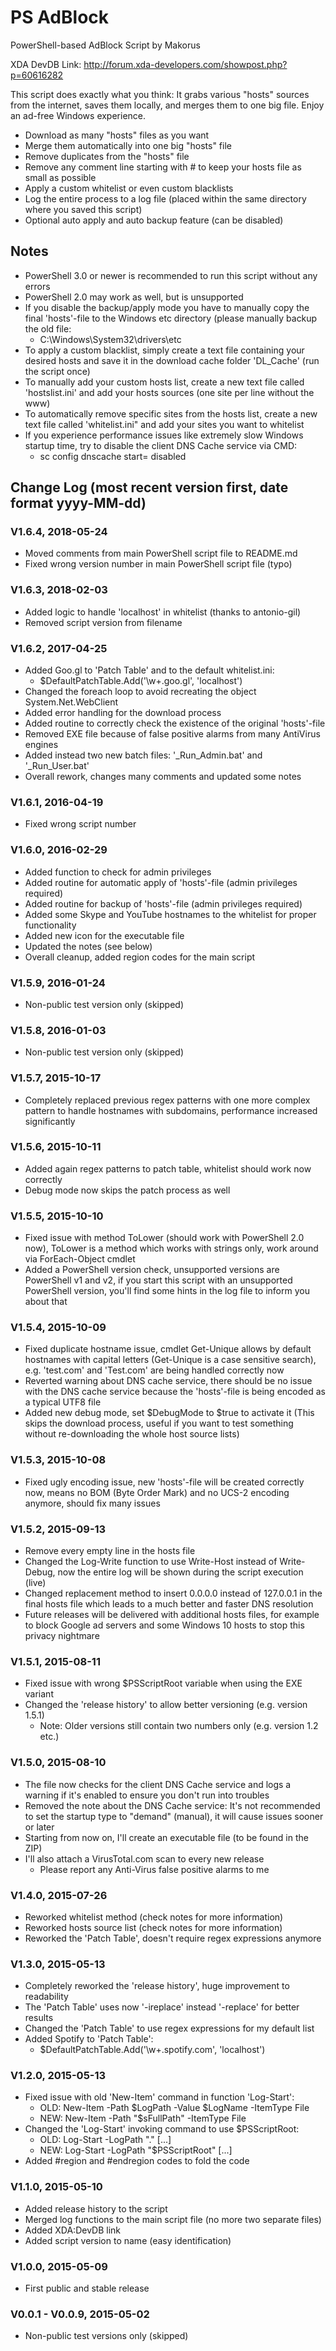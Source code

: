 # PS AdBlock
PowerShell-based AdBlock Script by Makorus<br />

XDA DevDB Link:    http://forum.xda-developers.com/showpost.php?p=60616282<br />

This script does exactly what you think: It grabs various "hosts" sources from the internet, saves them locally, and merges them to one big file. Enjoy an ad-free Windows experience.

* Download as many "hosts" files as you want
* Merge them automatically into one big "hosts" file
* Remove duplicates from the "hosts" file
* Remove any comment line starting with # to keep your hosts file as small as possible
* Apply a custom whitelist or even custom blacklists
* Log the entire process to a log file (placed within the same directory where you saved this script)
* Optional auto apply and auto backup feature (can be disabled)


## Notes
* PowerShell 3.0 or newer is recommended to run this script without any errors
* PowerShell 2.0 may work as well, but is unsupported
* If you disable the backup/apply mode you have to manually copy the final 'hosts'-file to the Windows etc directory (please manually backup the old file:
  * C:\Windows\System32\drivers\etc
* To apply a custom blacklist, simply create a text file containing your desired hosts and save it in the download cache folder 'DL_Cache' (run the script once)
* To manually add your custom hosts list, create a new text file called 'hostslist.ini' and add your hosts sources (one site per line without the www)
* To automatically remove specific sites from the hosts list, create a new text file called 'whitelist.ini" and add your sites you want to whitelist 
* If you experience performance issues like extremely slow Windows startup time, try to disable the client DNS Cache service via CMD:
  * sc config dnscache start= disabled

## Change Log (most recent version first, date format yyyy-MM-dd)
### V1.6.4, 2018-05-24
* Moved comments from main PowerShell script file to README.md
* Fixed wrong version number in main PowerShell script file (typo)

### V1.6.3, 2018-02-03
* Added logic to handle 'localhost' in whitelist (thanks to antonio-gil)
* Removed script version from filename

### V1.6.2, 2017-04-25
* Added Goo.gl to 'Patch Table' and to the default whitelist.ini:
  * $DefaultPatchTable.Add('\w+.goo.gl', 'localhost')
* Changed the foreach loop to avoid recreating the object System.Net.WebClient
* Added error handling for the download process
* Added routine to correctly check the existence of the original 'hosts'-file
* Removed EXE file because of false positive alarms from many AntiVirus engines
* Added instead two new batch files: '_Run_Admin.bat' and '_Run_User.bat'
* Overall rework, changes many comments and updated some notes

### V1.6.1, 2016-04-19
* Fixed wrong script number

### V1.6.0, 2016-02-29
* Added function to check for admin privileges
* Added routine for automatic apply of 'hosts'-file (admin privileges required)
* Added routine for backup of 'hosts'-file (admin privileges required)
* Added some Skype and YouTube hostnames to the whitelist for proper functionality
* Added new icon for the executable file
* Updated the notes (see below)
* Overall cleanup, added region codes for the main script

### V1.5.9, 2016-01-24
* Non-public test version only (skipped)

### V1.5.8, 2016-01-03
* Non-public test version only (skipped)

### V1.5.7, 2015-10-17
* Completely replaced previous regex patterns with one more complex pattern to handle hostnames with subdomains, performance increased significantly

### V1.5.6, 2015-10-11
* Added again regex patterns to patch table, whitelist should work now correctly
* Debug mode now skips the patch process as well

### V1.5.5, 2015-10-10
* Fixed issue with method ToLower (should work with PowerShell 2.0 now), ToLower is a method which works with strings only, work around via ForEach-Object cmdlet
* Added a PowerShell version check, unsupported versions are PowerShell v1 and v2, if you start this script with an unsupported PowerShell version, you'll find some hints in the log file to inform you about that

### V1.5.4, 2015-10-09
* Fixed duplicate hostname issue, cmdlet Get-Unique allows by default hostnames with capital letters (Get-Unique is a case sensitive search), e.g. 'test.com' and 'Test.com' are being handled correctly now
* Reverted warning about DNS cache service, there should be no issue with the DNS cache service because the 'hosts'-file is being encoded as a typical UTF8 file
* Added new debug mode, set $DebugMode to $true to activate it (This skips the download process, useful if you want to test something without re-downloading the whole host source lists)

### V1.5.3, 2015-10-08
* Fixed ugly encoding issue, new 'hosts'-file will be created correctly now, means no BOM (Byte Order Mark) and no UCS-2 encoding anymore, should fix many issues

### V1.5.2, 2015-09-13
* Remove every empty line in the hosts file
* Changed the Log-Write function to use Write-Host instead of Write-Debug, now the entire log will be shown during the script execution (live)
* Changed replacement method to insert 0.0.0.0 instead of 127.0.0.1 in the final hosts file which leads to a much better and faster DNS resolution
* Future releases will be delivered with additional hosts files, for example to block Google ad servers and some Windows 10 hosts to stop this privacy nightmare

### V1.5.1, 2015-08-11
* Fixed issue with wrong $PSScriptRoot variable when using the EXE variant
* Changed the 'release history' to allow better versioning (e.g. version 1.5.1)
  * Note: Older versions still contain two numbers only (e.g. version 1.2 etc.)

### V1.5.0, 2015-08-10
* The file now checks for the client DNS Cache service and logs a warning if it's enabled to ensure you don't run into troubles
* Removed the note about the DNS Cache service: It's not recommended to set the startup type to "demand" (manual), it will cause issues sooner or later
* Starting from now on, I'll create an executable file (to be found in the ZIP)
* I'll also attach a VirusTotal.com scan to every new release 
  * Please report any Anti-Virus false positive alarms to me

### V1.4.0, 2015-07-26
* Reworked whitelist method (check notes for more information)
* Reworked hosts source list (check notes for more information)
* Reworked the 'Patch Table', doesn't require regex expressions anymore

### V1.3.0, 2015-05-13
* Completely reworked the 'release history', huge improvement to readability
* The 'Patch Table' uses now '-ireplace' instead '-replace' for better results
* Changed the 'Patch Table' to use regex expressions for my default list
* Added Spotify to 'Patch Table':
  * $DefaultPatchTable.Add('\w+.spotify.com', 'localhost')

### V1.2.0, 2015-05-13
* Fixed issue with old 'New-Item' command in function 'Log-Start':
  * OLD: New-Item -Path $LogPath -Value $LogName -ItemType File
  * NEW: New-Item -Path "$sFullPath" -ItemType File
* Changed the 'Log-Start' invoking command to use $PSScriptRoot:
  * OLD: Log-Start -LogPath ".\" [...]
  * NEW: Log-Start -LogPath "$PSScriptRoot" [...]
* Added #region and #endregion codes to fold the code

### V1.1.0, 2015-05-10
* Added release history to the script
* Merged log functions to the main script file (no more two separate files)
* Added XDA:DevDB link
* Added script version to name (easy identification)

### V1.0.0, 2015-05-09
* First public and stable release

### V0.0.1 - V0.0.9, 2015-05-02
* Non-public test versions only (skipped)
